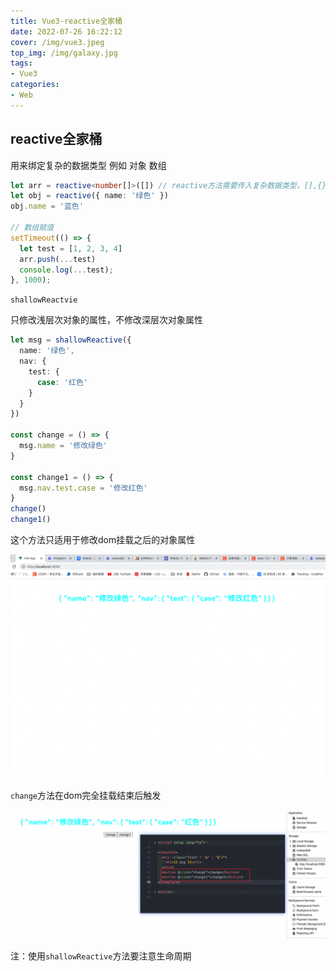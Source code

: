 ```yaml
---
title: Vue3-reactive全家桶
date: 2022-07-26 16:22:12
cover: /img/vue3.jpeg
top_img: /img/galaxy.jpg
tags:
- Vue3
categories:
- Web
---
```


## reactive全家桶

用来绑定复杂的数据类型 例如 对象 数组

```ts
let arr = reactive<number[]>([]) // reactive方法需要传入复杂数据类型，[],{}
let obj = reactive({ name: '绿色' })
obj.name = '蓝色'

// 数组赋值
setTimeout(() => {
  let test = [1, 2, 3, 4]
  arr.push(...test)
  console.log(...test);
}, 1000);
```

`shallowReactvie`

只修改浅层次对象的属性，不修改深层次对象属性

```ts
let msg = shallowReactive({
  name: '绿色',
  nav: {
    test: {
      case: '红色'
    }
  }
})

const change = () => {
  msg.name = '修改绿色'
}

const change1 = () => {
  msg.nav.test.case = '修改红色'
}
change()
change1()
```

这个方法只适用于修改dom挂载之后的对象属性

![](VUE3-reactive全家桶/2.png)

`change`方法在dom完全挂载结束后触发

![](VUE3-reactive全家桶/3.png)

注：使用`shallowReactive`方法要注意生命周期
